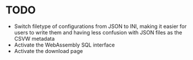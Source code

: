 # TODO

  - Switch filetype of configurations from JSON to INI, making it easier for
    users to write them and having less confusion with JSON files as the CSVW
    metadata
  - Activate the WebAssembly SQL interface
  - Activate the download page